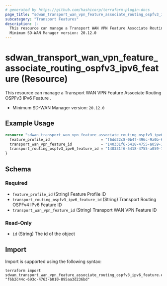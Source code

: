 ```yaml
---
# generated by https://github.com/hashicorp/terraform-plugin-docs
page_title: "sdwan_transport_wan_vpn_feature_associate_routing_ospfv3_ipv6_feature Resource - terraform-provider-sdwan"
subcategory: "Transport Features"
description: |-
  This resource can manage a Transport WAN VPN Feature Associate Routing OSPFv3 IPv6 Feature .
  Minimum SD-WAN Manager version: 20.12.0
---
```


# sdwan_transport_wan_vpn_feature_associate_routing_ospfv3_ipv6_feature (Resource)

This resource can manage a Transport WAN VPN Feature Associate Routing OSPFv3 IPv6 Feature .
  - Minimum SD-WAN Manager version: `20.12.0`

## Example Usage

```terraform
resource "sdwan_transport_wan_vpn_feature_associate_routing_ospfv3_ipv6_feature" "example" {
  feature_profile_id                       = "f6dd22c8-0b4f-496c-9a0b-6813d1f8b8ac"
  transport_wan_vpn_feature_id             = "140331f6-5418-4755-a059-13c77eb96037"
  transport_routing_ospfv3_ipv6_feature_id = "140331f6-5418-4755-a059-13c77eb96037"
}
```

<!-- schema generated by tfplugindocs -->
## Schema

### Required

- `feature_profile_id` (String) Feature Profile ID
- `transport_routing_ospfv3_ipv6_feature_id` (String) Transport Routing OSPFv4 IPv6 Feature ID
- `transport_wan_vpn_feature_id` (String) Transport WAN VPN Feature ID

### Read-Only

- `id` (String) The id of the object

## Import

Import is supported using the following syntax:

```shell
terraform import sdwan_transport_wan_vpn_feature_associate_routing_ospfv3_ipv6_feature.example "f6b2c44c-693c-4763-b010-895aa3d236bd"
```
